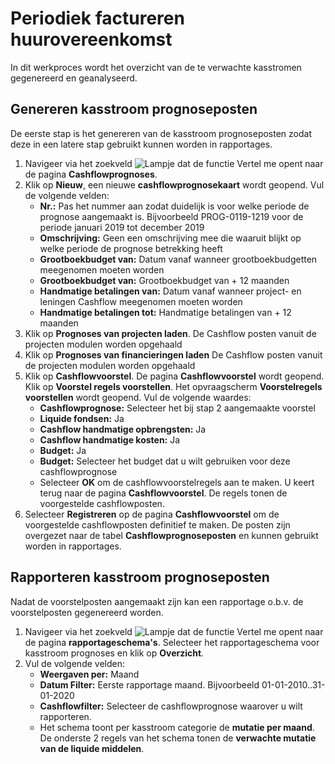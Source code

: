# Periodiek factureren huurovereenkomst

In dit werkproces wordt het overzicht van de te verwachte kasstromen gegenereerd en geanalyseerd.


## Genereren kasstroom prognoseposten

De eerste stap is het genereren van de kasstroom prognoseposten zodat deze in een latere stap gebruikt kunnen worden in rapportages. 

1. Navigeer via het zoekveld ![Lampje dat de functie Vertel me opent](https://docs.microsoft.com/nl-NL/dynamics365/business-central/media/ui-search/search_small.png "Vertel me wat u wilt doen") naar de pagina **Cashflowprognoses**.
2. Klik op **Nieuw**, een nieuwe **cashflowprognosekaart** wordt geopend. Vul de volgende velden:
	- **Nr.:** Pas het nummer aan zodat duidelijk is voor welke periode de prognose aangemaakt is. Bijvoorbeeld PROG-0119-1219 voor de periode januari 2019 tot december 2019
	- **Omschrijving:** Geen een omschrijving mee die waaruit blijkt op welke periode de prognose betrekking heeft
	- **Grootboekbudget van:** Datum vanaf wanneer grootboekbudgetten meegenomen moeten worden
	- **Grootboekbudget van:** Grootboekbudget van + 12 maanden
	- **Handmatige betalingen van:** Datum vanaf wanneer project- en leningen Cashflow meegenomen moeten worden
	- **Handmatige betalingen tot:** Handmatige betalingen van + 12 maanden
3. Klik op **Prognoses van projecten laden**. De Cashflow posten vanuit de projecten modulen worden opgehaald
4.  Klik op **Prognoses van financieringen laden** De Cashflow posten vanuit de projecten modulen worden opgehaald
5. Klik op **Cashflowvoorstel**. De pagina **Cashflowvoorstel** wordt geopend. Klik op **Voorstel regels voorstellen**. Het opvraagscherm **Voorstelregels voorstellen** wordt geopend. Vul de volgende waardes:
	- **Cashflowprognose:** Selecteer het bij stap 2 aangemaakte voorstel
	- **Liquide fondsen:** Ja
	- **Cashflow handmatige opbrengsten:** Ja
	- **Cashflow handmatige kosten:** Ja
	- **Budget:** Ja
	- **Budget:** Selecteer het budget dat u wilt gebruiken voor deze cashflowprognose
	- Selecteer **OK** om de cashflowvoorstelregels aan te maken. U keert terug naar de pagina **Cashflowvoorstel**. De regels tonen de voorgestelde cashflowposten.
6. Selecteer **Registreren** op de pagina **Cashflowvoorstel** om de voorgestelde cashflowposten definitief te maken. De posten zijn overgezet naar de tabel **Cashflowprognoseposten** en kunnen gebruikt worden in rapportages.

## Rapporteren kasstroom prognoseposten

Nadat de voorstelposten aangemaakt zijn kan een rapportage o.b.v. de voorstelposten gegenereerd worden. 

1. Navigeer via het zoekveld ![Lampje dat de functie Vertel me opent](https://docs.microsoft.com/nl-NL/dynamics365/business-central/media/ui-search/search_small.png "Vertel me wat u wilt doen") naar de pagina **rapportageschema's**. Selecteer het rapportageschema voor kasstroom prognoses en klik op **Overzicht**. 
2. Vul de volgende velden:
	- **Weergaven per:** Maand
	- **Datum Filter:** Eerste rapportage maand. Bijvoorbeeld 01-01-2010..31-01-2020
	- **Cashflowfilter:** Selecteer de cashflowprognose waarover u wilt rapporteren.
	- Het schema toont per kasstroom categorie de **mutatie per maand**. De onderste 2 regels van het schema tonen de **verwachte mutatie van de liquide middelen**.
<!--stackedit_data:
eyJoaXN0b3J5IjpbMzY4MTc0OTQ5XX0=
-->